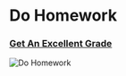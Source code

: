 # Do Homework
### [Get An Excellent Grade](getaexcellentgrade.md)
![Do Homework](https://www.stayathomemum.com.au/cache/860x380-0/wp-content/uploads/2015/10/doing-assignment.jpg)
